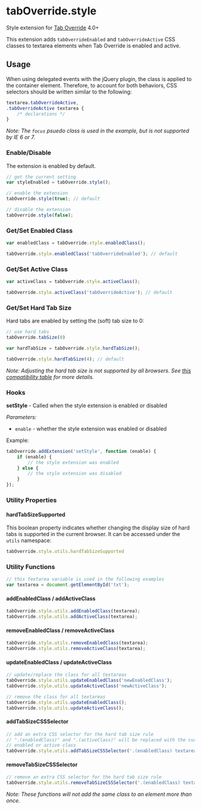 # tabOverride.style

Style extension for [Tab Override](https://github.com/wjbryant/taboverride) 4.0+

This extension adds `tabOverrideEnabled` and `tabOverrideActive` CSS classes to
textarea elements when Tab Override is enabled and active.

## Usage

When using delegated events with the jQuery plugin, the class is applied to the
container element. Therefore, to account for both behaviors, CSS selectors
should be written similar to the following:

```css
textarea.tabOverrideActive,
.tabOverrideActive textarea {
    /* declarations */
}
```

*Note: The `focus` psuedo class is used in the example, but is not supported by IE 6 or 7.*

### Enable/Disable

The extension is enabled by default.

```javascript
// get the current setting
var styleEnabled = tabOverride.style();
```

```javascript
// enable the extension
tabOverride.style(true); // default
```

```javascript
// disable the extension
tabOverride.style(false);
```

### Get/Set Enabled Class

```javascript
var enabledClass = tabOverride.style.enabledClass();
```

```javascript
tabOverride.style.enabledClass('tabOverrideEnabled'); // default
```

### Get/Set Active Class

```javascript
var activeClass = tabOverride.style.activeClass();
```

```javascript
tabOverride.style.activeClass('tabOverrideActive'); // default
```

### Get/Set Hard Tab Size

Hard tabs are enabled by setting the (soft) tab size to 0:

```javascript
// use hard tabs
tabOverride.tabSize(0)
```

```javascript
var hardTabSize = tabOverride.style.hardTabSize();
```

```javascript
tabOverride.style.hardTabSize(4); // default
```

*Note: Adjusting the hard tab size is not supported by all browsers. See
[this compatibility table](https://developer.mozilla.org/en-US/docs/Web/CSS/tab-size#Browser_compatibility)
for more details.*

### Hooks

**setStyle** - Called when the style extension is enabled or disabled

*Parameters:*
* `enable` - whether the style extension was enabled or disabled

Example:

```javascript
tabOverride.addExtension('setStyle', function (enable) {
    if (enable) {
        // the style extension was enabled
    } else {
        // the style extension was disabled
    }
});
```

### Utility Properties

#### hardTabSizeSupported

This boolean property indicates whether changing the display size of hard tabs
is supported in the current browser. It can be accessed under the `utils`
namespace:

```javascript
tabOverride.style.utils.hardTabSizeSupported
```

### Utility Functions

```javascript
// this textarea variable is used in the following examples
var textarea = document.getElementById('txt');
```

#### addEnabledClass / addActiveClass

```javascript
tabOverride.style.utils.addEnabledClass(textarea);
tabOverride.style.utils.addActiveClass(textarea);
```

#### removeEnabledClass / removeActiveClass

```javascript
tabOverride.style.utils.removeEnabledClass(textarea);
tabOverride.style.utils.removeActiveClass(textarea);
```

#### updateEnabledClass / updateActiveClass

```javascript
// update/replace the class for all textareas
tabOverride.style.utils.updateEnabledClass('newEnabledClass');
tabOverride.style.utils.updateActiveClass('newActiveClass');
```

```javascript
// remove the class for all textareas
tabOverride.style.utils.updateEnabledClass();
tabOverride.style.utils.updateActiveClass();
```

#### addTabSizeCSSSelector

```javascript
// add an extra CSS selector for the hard tab size rule
// ".(enabledClass)" and ".(activeClass)" will be replaced with the current
// enabled or active class
tabOverride.style.utils.addTabSizeCSSSelector('.(enabledClass) textarea');
```

#### removeTabSizeCSSSelector

```javascript
// remove an extra CSS selector for the hard tab size rule
tabOverride.style.utils.removeTabSizeCSSSelector('.(enabledClass) textarea');
```

*Note: These functions will not add the same class to an element more than once.*